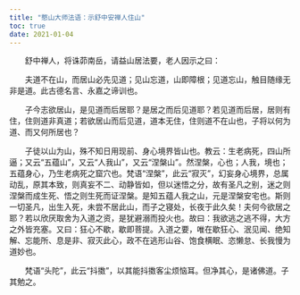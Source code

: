 ```yaml
---
title: "憨山大师法语：示舒中安禅人住山"
toc: true
date: 2021-01-04
---
```



　　舒中禅人，将诛茆南岳，请益山居法要，老人因示之曰：

　　夫道不在山，而居山必先见道；见山忘道，山即障根；见道忘山，触目随缘无非是道。此古德名言、永嘉之谛训也。

　　子今志欲居山，是见道而后居耶？是居之而后见道耶？若见道而后居，居则有住，住则道非真道；若欲居山而后见道，道本无住，住则道不在山也，子将以何为道、而又何所居也？

　　子徒以山为山，殊不知日用现前、身心境界皆山也。教云：生老病死，四山所逼；又云“五蕴山”，又云“人我山”，又云“涅槃山”。然涅槃，心也；人我，境也；五蕴身心，乃生老病死之窟穴也。梵语“涅槃”，此云“寂灭”，幻妄身心境界，总属动乱，原其本致，则真妄不二、动静皆如，但以迷悟之分，故有圣凡之别，迷之则涅槃而成生死、悟之则生死而证涅槃。是知五蕴人我之山，元是涅槃安宅也。斯则一切圣凡，出生入死，未尝不居此山，而子之寝处，长夜于此久矣！夫何今欲居之耶？若以欣厌取舍为入道之资，是犹避溺而投火也。故曰：我欲逃之逃不得，大方之外皆充塞。又曰：狂心不歇，歇即菩提。入道之要，唯在歇狂心、泯见闻、绝知解、忘能所、息是非、寂灭此心，政不在逃形山谷、饱食横眠、恣懒怠、长我慢为道妙也。

　　梵语“头陀”，此云“抖擞”，以其能抖擞客尘烦恼耳。但净其心，是诸佛道。子其勉之。